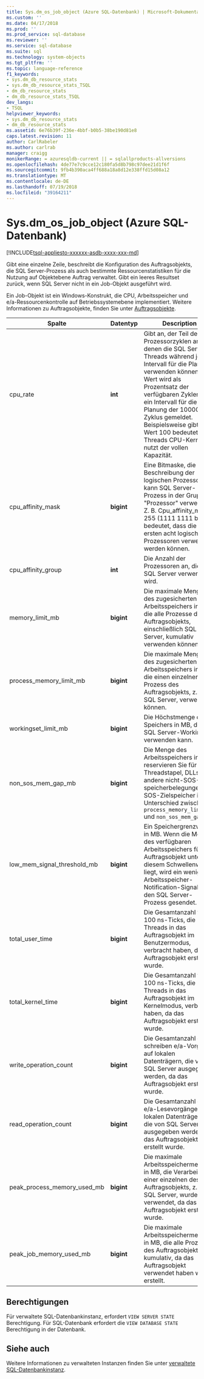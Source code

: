 ```yaml
---
title: Sys.dm_os_job_object (Azure SQL-Datenbank) | Microsoft-Dokumentation
ms.custom: ''
ms.date: 04/17/2018
ms.prod: ''
ms.prod_service: sql-database
ms.reviewer: ''
ms.service: sql-database
ms.suite: sql
ms.technology: system-objects
ms.tgt_pltfrm: ''
ms.topic: language-reference
f1_keywords:
- sys.dm_db_resource_stats
- sys.dm_db_resource_stats_TSQL
- dm_db_resource_stats
- dm_db_resource_stats_TSQL
dev_langs:
- TSQL
helpviewer_keywords:
- sys.dm_db_resource_stats
- dm_db_resource_stats
ms.assetid: 6e76b39f-236e-4bbf-b0b5-38be190d81e8
caps.latest.revision: 11
author: CarlRabeler
ms.author: carlrab
manager: craigg
monikerRange: = azuresqldb-current || = sqlallproducts-allversions
ms.openlocfilehash: 4de77e7c9cce12c180fa5d8b798c97dee21d1f6f
ms.sourcegitcommit: 9fb4b390aca4ff688a18a8d12e338ffd15d08a12
ms.translationtype: MT
ms.contentlocale: de-DE
ms.lasthandoff: 07/19/2018
ms.locfileid: "39164211"
---
```

# <a name="sysdmosjobobject-azure-sql-database"></a>Sys.dm_os_job_object (Azure SQL-Datenbank)
[!INCLUDE[tsql-appliesto-xxxxxx-asdb-xxxx-xxx-md](../../includes/tsql-appliesto-xxxxxx-asdb-xxxx-xxx-md.md)]

Gibt eine einzelne Zeile, beschreibt die Konfiguration des Auftragsobjekts, die SQL Server-Prozess als auch bestimmte Ressourcenstatistiken für die Nutzung auf Objektebene Auftrag verwaltet. Gibt ein leeres Resultset zurück, wenn SQL Server nicht in ein Job-Objekt ausgeführt wird. 

Ein Job-Objekt ist ein Windows-Konstrukt, die CPU, Arbeitsspeicher und e/a-Ressourcenkontrolle auf Betriebssystemebene implementiert. Weitere Informationen zu Auftragsobjekte, finden Sie unter [Auftragsobjekte](https://msdn.microsoft.com/library/windows/desktop/ms684161.aspx). 
  
|Spalte|Datentyp|Description|  
|-------------|---------------|-----------------|  
|cpu_rate|**int**|Gibt an, der Teil der Prozessorzyklen an, denen die SQL Server-Threads während jedes Intervall für die Planung verwenden können. Der Wert wird als Prozentsatz der verfügbaren Zyklen in ein Intervall für die Planung der 10000-Zyklus gemeldet. Beispielsweise gibt der Wert 100 bedeutet, dass Threads CPU-Kerne nutzt der vollen Kapazität.|
|cpu_affinity_mask|**bigint**|Eine Bitmaske, die Beschreibung der logischen Prozessoren kann SQL Server-Prozess in der Gruppe "Prozessor" verwenden. Z. B. Cpu_affinity_mask 255 (1111 1111 binär) bedeutet, dass die ersten acht logische Prozessoren verwendet werden können.|
|cpu_affinity_group|**int**|Die Anzahl der Prozessoren an, die von SQL Server verwendet wird.|
|memory_limit_mb|**bigint**|Die maximale Menge des zugesicherten Arbeitsspeichers in MB, die alle Prozesse des Auftragsobjekts, einschließlich SQL Server, kumulativ verwenden können.| 
|process_memory_limit_mb |**bigint**|Die maximale Menge des zugesicherten Arbeitsspeichers in MB, die einen einzelner Prozess des Auftragsobjekts, z.B. SQL Server, verwenden können.|
|workingset_limit_mb |**bigint**|Die Höchstmenge des Speichers in MB, der das SQL Server-Workingset verwenden kann.|
|non_sos_mem_gap_mb|**bigint**|Die Menge des Arbeitsspeichers in MB, reservieren Sie für Threadstapel, DLLs und andere nicht-SOS-speicherbelegungen. SOS-Zielspeicher ist der Unterschied zwischen `process_memory_limit_mb` und `non_sos_mem_gap_mb`.| 
|low_mem_signal_threshold_mb|**bigint**|Ein Speichergrenzwert in MB. Wenn die Menge des verfügbaren Arbeitsspeichers für das Auftragsobjekt unter diesem Schwellenwert liegt, wird ein wenig Arbeitsspeicher-Notification-Signal an den SQL Server-Prozess gesendet. |
|total_user_time|**bigint**|Die Gesamtanzahl von 100 ns-Ticks, die Threads in das Auftragsobjekt im Benutzermodus, verbracht haben, da das Auftragsobjekt erstellt wurde. |
|total_kernel_time |**bigint**|Die Gesamtanzahl von 100 ns-Ticks, die Threads in das Auftragsobjekt im Kernelmodus, verbracht haben, da das Auftragsobjekt erstellt wurde. |
|write_operation_count |**bigint**|Die Gesamtanzahl der schreiben e/a-Vorgänge auf lokalen Datenträgern, die von SQL Server ausgegeben werden, da das Auftragsobjekt erstellt wurde. |
|read_operation_count |**bigint**|Die Gesamtanzahl der e/a-Lesevorgänge auf lokalen Datenträgern, die von SQL Server ausgegeben werden, da das Auftragsobjekt erstellt wurde. |
|peak_process_memory_used_mb|**bigint**|Die maximale Arbeitsspeichermenge in MB, die Verarbeitung einer einzelnen des Auftragsobjekts, z.B. SQL Server, wurde verwendet, da das Auftragsobjekt erstellt wurde.| 
|peak_job_memory_used_mb|**bigint**|Die maximale Arbeitsspeichermenge in MB, die alle Prozesse des Auftragsobjekts kumulativ, da das Auftragsobjekt verwendet haben wurde erstellt.|
  
## <a name="permissions"></a>Berechtigungen  
Für verwaltete SQL-Datenbankinstanz, erfordert `VIEW SERVER STATE` Berechtigung. Für SQL-Datenbank erfordert die `VIEW DATABASE STATE` Berechtigung in der Datenbank.  
 
## <a name="see-also"></a>Siehe auch  

Weitere Informationen zu verwalteten Instanzen finden Sie unter [verwaltete SQL-Datenbankinstanz](https://docs.microsoft.com/azure/sql-database/sql-database-managed-instance).
  

